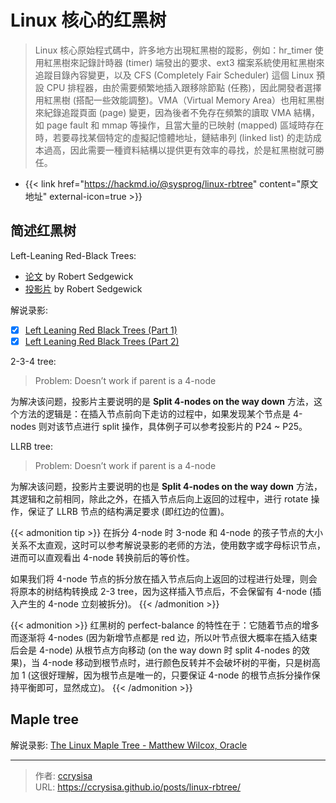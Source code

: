 # Linux 核心的红黑树


> Linux 核心原始程式碼中，許多地方出現紅黑樹的蹤影，例如：hr_timer 使用紅黑樹來記錄計時器 (timer) 端發出的要求、ext3 檔案系統使用紅黑樹來追蹤目錄內容變更，以及 CFS (Completely Fair Scheduler) 這個 Linux 預設 CPU 排程器，由於需要頻繁地插入跟移除節點 (任務)，因此開發者選擇用紅黑樹 (搭配一些效能調整)。VMA（Virtual Memory Area）也用紅黑樹來紀錄追蹤頁面 (page) 變更，因為後者不免存在頻繁的讀取 VMA 結構，如 page fault 和 mmap 等操作，且當大量的已映射 (mapped) 區域時存在時，若要尋找某個特定的虛擬記憶體地址，鏈結串列 (linked list) 的走訪成本過高，因此需要一種資料結構以提供更有效率的尋找，於是紅黑樹就可勝任。

<!--more-->

- {{< link href="https://hackmd.io/@sysprog/linux-rbtree" content="原文地址" external-icon=true >}}

## 简述红黑树

Left-Leaning Red-Black Trees:
- [论文](https://sedgewick.io/wp-content/themes/sedgewick/papers/2008LLRB.pdf) by Robert Sedgewick
- [投影片](https://sedgewick.io/wp-content/uploads/2022/03/2008-09LLRB.pdf) by Robert Sedgewick

解说录影:
- [x] [Left Leaning Red Black Trees (Part 1)](https://www.youtube.com/watch?v=0BeIo4JB0Z4)
- [x] [Left Leaning Red Black Trees (Part 2)](https://www.youtube.com/watch?v=4xIIbMFkBW4)

2-3-4 tree:

> Problem: Doesn’t work if parent is a 4-node

为解决该问题，投影片主要说明的是 **Split 4-nodes on the way down** 方法，这个方法的逻辑是：在插入节点前向下走访的过程中，如果发现某个节点是 4-nodes 则对该节点进行 split 操作，具体例子可以参考投影片的 P24 ~ P25。

LLRB tree:

> Problem: Doesn’t work if parent is a 4-node

为解决该问题，投影片主要说明的也是 **Split 4-nodes on the way down** 方法，其逻辑和之前相同，除此之外，在插入节点后向上返回的过程中，进行 rotate 操作，保证了 LLRB 节点的结构满足要求 (即红边的位置)。

{{< admonition tip >}}
在拆分 4-node 时 3-node 和 4-node 的孩子节点的大小关系不太直观，这时可以参考解说录影的老师的方法，使用数字或字母标识节点，进而可以直观看出 4-node 转换前后的等价性。

如果我们将 4-node 节点的拆分放在插入节点后向上返回的过程进行处理，则会将原本的树结构转换成 2-3 tree，因为这样插入节点后，不会保留有 4-node (插入产生的 4-node 立刻被拆分)。
{{< /admonition >}}

{{< admonition >}}
红黑树的 perfect-balance 的特性在于：它随着节点的增多而逐渐将 4-nodes (因为新增节点都是 red 边，所以叶节点很大概率在插入结束后会是 4-node) 从根节点方向移动 (on the way down 时 split 4-nodes 的效果)，当 4-node 移动到根节点时，进行颜色反转并不会破坏树的平衡，只是树高加 1 (这很好理解，因为根节点是唯一的，只要保证 4-node 的根节点拆分操作保持平衡即可，显然成立)。
{{< /admonition >}}

## Maple tree

解说录影: [The Linux Maple Tree - Matthew Wilcox, Oracle](https://www.youtube.com/watch?v=XwukyRAL7WQ)


---

> 作者: [ccrysisa](https://github.com/ccrysisa)  
> URL: https://ccrysisa.github.io/posts/linux-rbtree/  

